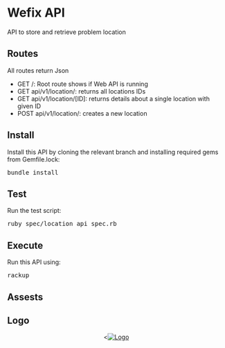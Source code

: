 # Wefix API
API to store and retrieve problem location

## Routes
All routes return Json

- GET /: Root route shows if Web API is running
- GET api/v1/location/: returns all locations IDs
- GET api/v1/location/[ID]: returns details about a single location with given ID
- POST api/v1/location/: creates a new location 

## Install
Install this API by cloning the relevant branch and installing required gems from Gemfile.lock:

<pre>
bundle install
</pre>

## Test
Run the test script:
<pre>
ruby spec/location_api_spec.rb
</pre>

## Execute
Run this API using:
<pre>
rackup
</pre>

## Assests
## Logo

<p align="center">
  <<a href="https://ibb.co/keXa1x"><img src="https://preview.ibb.co/mLq68c/Logo.png" alt="Logo" border="0"></a>
  
</p>